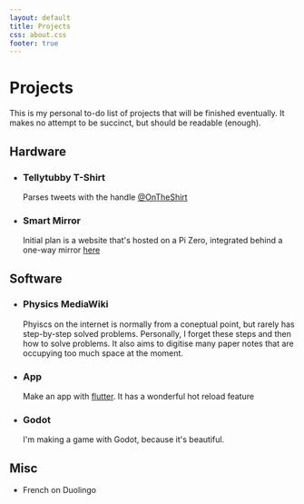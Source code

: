 ```yaml
---
layout: default
title: Projects
css: about.css
footer: true
---
```

# Projects
This is my personal to-do list of projects that will be finished
eventually. It makes no attempt to be succinct, but should be readable
(enough).
## Hardware
- ### Tellytubby T-Shirt
  Parses tweets with the handle [@OnTheShirt](https://twitter.com/intent/tweet?screen_name=OnTheShirt)
- ### Smart Mirror
  Initial plan is a website that's hosted on a Pi Zero, integrated
  behind a one-way mirror <!-- TODO: Complete writing section -->
  [here](https://github.com/rjkilpatrick/SmartMirror)

## Software
- ### Physics MediaWiki
  Phyiscs on the internet is normally from a coneptual point, but rarely has step-by-step solved problems.
  Personally, I forget these
  steps and then how to solve problems. It also aims to digitise many paper notes that are occupying too much space at the moment.
- ### App
  Make an app with [flutter](https://flutter.dev). It has a wonderful hot reload feature
- ### Godot
  I'm making a game with Godot, because it's beautiful.

## Misc
- French on Duolingo

